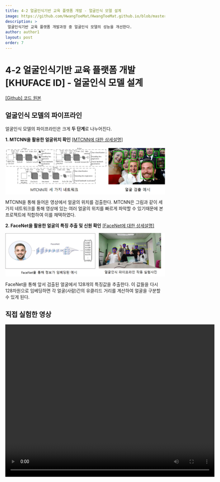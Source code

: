 ```yaml
---
title: 4-2 얼굴인식기반 교육 플랫폼 개발 - 얼굴인식 모델 설계
image: https://github.com/HwangToeMat/HwangToeMat.github.io/blob/master/AI-Project/image/KHUFACE/2/img0.png?raw=true
description: >
 얼굴인식기반 교육 플랫폼 개발과정 중 얼굴인식 모델의 성능을 개선한다. 
author: author1
layout: post
order: 7
---
```


# 4-2 얼굴인식기반 교육 플랫폼 개발[KHUFACE ID] - 얼굴인식 모델 설계

<a href="https://github.com/HwangToeMat/FaceRecognition_FlaskServer">[Github] 코드 원본</a>

## 얼굴인식 모델의 파이프라인

얼굴인식 모델의 파이프라인은 크게 **두 단계**로 나누어진다.

**1. MTCNN을 활용한 얼굴위치 확인** <a href="https://hwangtoemat.github.io/paper-review/2020-03-28-MTCNN-%EB%82%B4%EC%9A%A9/">[MTCNN에 대한 상세설명]</a>

<img src="https://github.com/HwangToeMat/HwangToeMat.github.io/blob/master/AI-Project/image/KHUFACE/2/img1.png?raw=true" style="max-width:100%;margin-left: auto; margin-right: auto; display: block;">

  MTCNN을 통해 들어온 영상에서 얼굴의 위치를 검출한다. MTCNN은 그림과 같이 세 가지 네트워크를 통해 영상에 있는 여러 얼굴의 위치를 빠르게 파악할 수 있기때문에 본 프로젝트에 적합하여 이를 채택하였다.

**2. FaceNet을 활용한 얼굴의 특징 추출 및 신원 확인** <a href="https://hwangtoemat.github.io/paper-review/2020-04-02-FaceNet-%EB%82%B4%EC%9A%A9/">[FaceNet에 대한 상세설명]</a>

<img src="https://github.com/HwangToeMat/HwangToeMat.github.io/blob/master/AI-Project/image/KHUFACE/2/img2.png?raw=true" style="max-width:100%;margin-left: auto; margin-right: auto; display: block;">

  FaceNet을 통해 앞서 검출된 얼굴에서 128개의 특징값을 추출한다. 이 값들을 다시 128차원으로 임베딩하면 각 얼굴(사람)간의 유클리드 거리를 계산하여 얼굴을 구분할 수 있게 된다.
  
## 직접 실험한 영상

<video src="https://github.com/HwangToeMat/HwangToeMat.github.io/blob/master/AI-Project/image/KHUFACE/2/video.mp4" width='660' height='480'></video>

